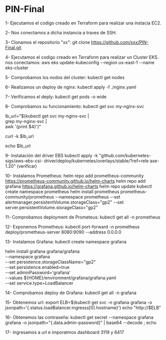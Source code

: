 # PIN-Final
1- Ejecutamos el codigo creado en Terraform para realizar   una instacia EC2.

2- Nos conectamos a dicha instancia a traves de SSH.

3- Clonamos el repositorio "xx":
git clone https://github.com/xxx/PIN-Final.git

4- Ejecutamos el codigo creado en Terraform para realizar un Cluster EKS.
nos conectamos:
aws eks update-kubeconfig --region us-east-1 --name eks-cluster

5- Comprobamos los nodos del cluster:
kubectl get nodes

6- Realizamos un deploy de nginx:
kubectl apply -f ./nginx.yaml

7- Verificamos el deply:
kubectl get pods -o wide

8- Comprobamos su funcionamiento:
kubectl get svc my-nginx-svc

lb_url="$(kubectl get svc my-nginx-svc | \
            grep my-nginx-svc | \
            awk '{print $4}')"

curl -k $lb_url

echo $lb_url

9- Instalación del driver EBS
kubectl apply -k
"github.com/kubernetes-sigs/aws-ebs-csi-
driver/deploy/kubernetes/overlays/stable/?ref=rele ase-1.20"
(verificar)

10- Instalamos Prometheus:
helm repo add prometheus-community https://prometheus-community.github.io/helm-charts
helm repo add grafana https://grafana.github.io/helm-charts
helm repo update
kubectl create namespace prometheus
helm install prometheus prometheus-community/prometheus --namespace prometheus --set alertmanager.persistentVolume.storageClass="gp2" --set server.persistentVolume.storageClass="gp2"

11- Comprobamos deployment de Prometeus:
kubectl get all -n prometheus

12- Exponemos Prometheus:
kubectl port-forward -n prometheus deploy/prometheus-server 8080:9090 --address 0.0.0.0

13- Instalamos Grafana:
kubectl create namespace grafana

helm install grafana grafana/grafana \
    --namespace grafana \
    --set persistence.storageClassName="gp2" \
    --set persistence.enabled=true \
    --set adminPassword='grafana' \
    --values ${HOME}/environment/grafana/grafana.yaml \
    --set service.type=LoadBalancer

14- Comprobamos deploy de Grafana:
kubectl get all -n grafana

15- Obtenemos url:
export ELB=$(kubectl get svc -n grafana grafana -o jsonpath='{.status.loadBalancer.ingresss[0].hostname}')
echo "http://$ELB"

16- Obtenemos las contraseña:
kubectl get secret --namespace grafana grafana -o jsonpath="{.data.admin-password}" | base64 --decode ; echo

17- Ingresamos a url e imporatmos dashboard 3119 y 6417
